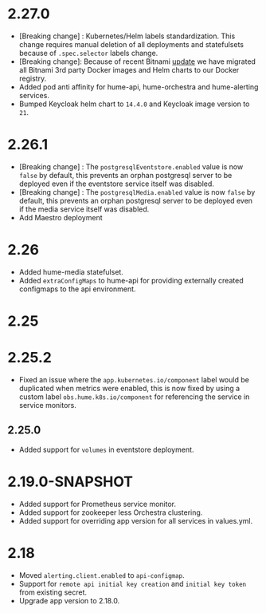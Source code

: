 # 2.27.0

- [Breaking change] : Kubernetes/Helm labels standardization. This change requires manual deletion of all deployments and statefulsets because of `.spec.selector` labels change.
- [Breaking change]: Because of recent Bitnami [update](https://github.com/bitnami/charts/issues/35164) we have migrated all Bitnami 3rd party Docker images and Helm charts to our Docker registry.
- Added pod anti affinity for hume-api, hume-orchestra and hume-alerting services.
- Bumped Keycloak helm chart to `14.4.0` and Keycloak image version to `21`.

# 2.26.1

- [Breaking change] : The `postgresqlEventstore.enabled` value is now `false` by default, this prevents an orphan postgresql server to be deployed even if the eventstore service itself was disabled.
- [Breaking change] : The `postgresqlMedia.enabled` value is now `false` by default, this prevents an orphan postgresql server to be deployed even if the media service itself was disabled.
- Add Maestro deployment

# 2.26

- Added hume-media statefulset.
- Added `extraConfigMaps` to hume-api for providing externally created configmaps to the api environment.

# 2.25 

# 2.25.2

- Fixed an issue where the `app.kubernetes.io/component` label would be duplicated when metrics were enabled, this is now fixed by using a custom label `obs.hume.k8s.io/component` for referencing the service in service monitors.

## 2.25.0
- Added support for `volumes` in eventstore deployment.

# 2.19.0-SNAPSHOT

- Added support for Prometheus service monitor.
- Added support for zookeeper less Orchestra clustering.
- Added support for overriding app version for all services in values.yml.

# 2.18

- Moved `alerting.client.enabled` to `api-configmap`.
- Support for `remote api initial key creation` and `initial key token` from existing secret.
- Upgrade app version to 2.18.0.
